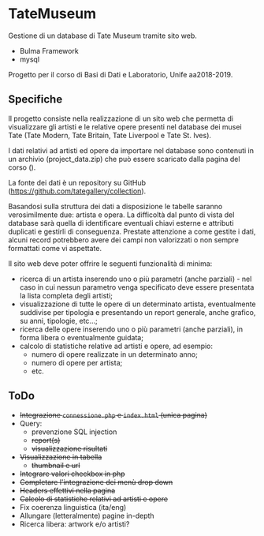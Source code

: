 # TateMuseum

Gestione di un database di Tate Museum tramite sito web.
- Bulma Framework
- mysql

Progetto per il corso di Basi di Dati e Laboratorio, Unife aa2018-2019.

## Specifiche 
Il progetto consiste nella realizzazione di un sito web che permetta di visualizzare gli artisti e le relative opere presenti nel database dei musei Tate (Tate Modern, Tate Britain, Tate Liverpool e Tate St. Ives).

I dati relativi ad artisti ed opere da importare nel database sono contenuti in un archivio (project_data.zip) che può essere scaricato dalla pagina del corso ().

La fonte dei dati è un repository su GitHub (https://github.com/tategallery/collection).
                        
Basandosi sulla struttura dei dati a disposizione le tabelle saranno verosimilmente due: artista e opera. La difficoltà dal punto di vista del database sarà quella di identificare eventuali chiavi esterne e attributi duplicati e gestirli di conseguenza. Prestate attenzione a come gestite i dati, alcuni record potrebbero avere dei campi non valorizzati o non sempre formattati come vi aspettate.
                        
Il sito web deve poter offrire le seguenti funzionalità di minima:
- ricerca di un artista inserendo uno o più parametri (anche parziali) - nel caso in cui nessun parametro venga specificato deve essere presentata la lista completa degli artisti;
- visualizzazione di tutte le opere di un determinato artista, eventualmente suddivise per tipologia e presentando un report generale, anche grafico, su anni, tipologie, etc...;
- ricerca delle opere inserendo uno o più parametri (anche parziali), in forma libera o eventualmente guidata;
- calcolo di statistiche relative ad artisti e opere, ad esempio:
  - numero di opere realizzate in un determinato anno;
  - numero di opere per artista;
  - etc.

## ToDo

- ~~Integrazione `connessione.php` e `index.html` (unica pagina)~~
- Query:
  - prevenzione SQL injection
  - ~~report(s)~~
  - ~~visualizzazione risultati~~
- ~~Visualizzazione in tabella~~
  - ~~thumbnail e url~~
- ~~Integrare valori checkbox in php~~
- ~~Completare l'integrazione dei menù drop down~~
- ~~Headers effettivi nella pagina~~
- ~~Calcolo di statistiche relativi ad artisti e opere~~
- Fix coerenza linguistica (ita/eng)
- Allungare (letteralmente) pagine in-depth
- Ricerca libera: artwork e/o artisti?
